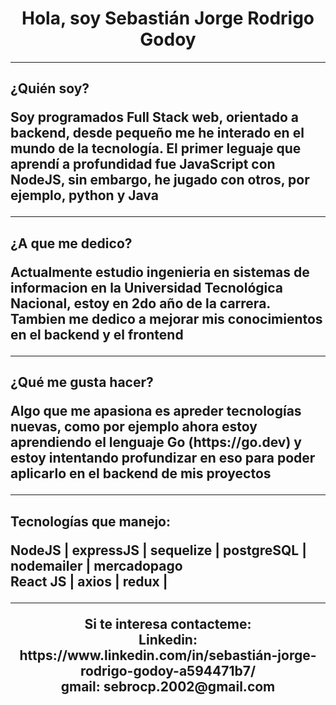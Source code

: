 <h1 align="center">Hola, soy Sebastián Jorge Rodrigo Godoy</h1>
<hr/>
<h2>¿Quién soy?</>
<p>
Soy programados Full Stack web, orientado a backend, desde pequeño me he interado en el mundo de la tecnología.
El primer leguaje que aprendí a profundidad fue JavaScript con NodeJS, sin embargo, he jugado con otros, por ejemplo, python y Java
</p>
<hr/>
<h2>¿A que me dedico?</>
<p>
Actualmente estudio ingenieria en sistemas de informacion en la Universidad Tecnológica Nacional, estoy en 2do año de la carrera.
Tambien me dedico a mejorar mis conocimientos en el backend y el frontend
</p>
<hr/>
<h2>¿Qué me gusta hacer?</>
<p>
Algo que me apasiona es apreder tecnologías nuevas, como por ejemplo ahora estoy aprendiendo el lenguaje Go (https://go.dev) y estoy intentando profundizar en eso para poder aplicarlo en el backend de mis proyectos
</p>
<hr/>
<h2>Tecnologías que manejo:</>
<p>
NodeJS | expressJS | sequelize | postgreSQL | nodemailer | mercadopago <br/>
React JS | axios | redux |
</p>
<hr/>
<p align="center">
Si te interesa contacteme: <br/>
Linkedin: https://www.linkedin.com/in/sebastián-jorge-rodrigo-godoy-a594471b7/ <br/>
gmail: sebrocp.2002@gmail.com
</p>

